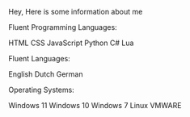 Hey, Here is some information about me


Fluent Programming Languages:

HTML
CSS
JavaScript
Python
C#
Lua


Fluent Languages:

English
Dutch
German


Operating Systems:

Windows 11
Windows 10
Windows 7
Linux
VMWARE







<!---
M9yQd4NqQPmWRhHD/M9yQd4NqQPmWRhHD is a ✨ special ✨ repository because its `README.md` (this file) appears on your GitHub profile.
You can click the Preview link to take a look at your changes.
--->
